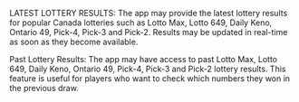 LATEST LOTTERY RESULTS: The app may provide the latest lottery results for popular Canada lotteries such as Lotto Max, Lotto 649, Daily Keno, Ontario 49, Pick-4, Pick-3 and Pick-2. Results may be updated in real-time as soon as they become available.

Past Lottery Results: The app may have access to past Lotto Max, Lotto 649, Daily Keno, Ontario 49, Pick-4, Pick-3 and Pick-2 lottery results. This feature is useful for players who want to check which numbers they won in the previous draw.
